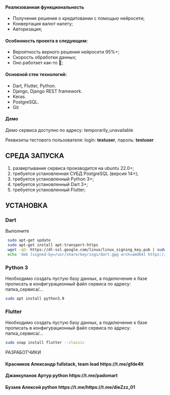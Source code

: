 <h4>Реализованная функциональность</h4>
<ul>
    <li>Получение решения о кредитовании с помощью нейросети;</li>
    <li>Конвертация валют налету;</li>
    <li>Авторизация;</li>
</ul> 
<h4>Особенность проекта в следующем:</h4>
<ul>
 <li>Вероятность верного решения нейросети 95%+;</li>
 <li>Скорость обработки данных;</li>
 <li>Оно работает как-то 🤡;</li>  
 </ul>
<h4>Основной стек технологий:</h4>
<ul>
  <li>Dart, Flutter, Python.</li>
	<li>Django, Django REST framework.</li>
	<li>Keras.</li>
	<li>PostgreSQL.</li>
	<li>Git</li>
 </ul>
 
<h4>Демо</h4>
<p>Демо сервиса доступно по адресу: temporarily_unavailable </p>
<p>Реквизиты тестового пользователя: login: <b>testuser</b>, пароль: <b>testuser</b></p>




СРЕДА ЗАПУСКА
------------
1) развертывание сервиса производится на ubuntu 22.0+;
2) требуется установленная СУБД PostgreSQL (версия 14+);
3) требуется установленный Python 3+;
4) требуется установленный Dart 3+;
5) требуется установленный Flutter;


УСТАНОВКА
------------
### Dart

Выполните 
```bash
 sudo apt-get update
 sudo apt-get install apt-transport-https
 wget -qO- https://dl-ssl.google.com/linux/linux_signing_key.pub | sudo gpg --dearmor -o /usr/share/keyrings/dart.gpg
 echo 'deb [signed-by=/usr/share/keyrings/dart.gpg arch=amd64] https://storage.googleapis.com/download.dartlang.org/linux/debian stable main' | sudo tee /etc/apt/sources.list.d/dart_stable.list
```
### Python 3

Необходимо создать пустую базу данных, а подключение к базе прописать в конфигурационный файл сервиса по адресу: папка_сервиса/...
```bash
sudo apt install python3.9
```
### Flutter

Необходимо создать пустую базу данных, а подключение к базе прописать в конфигурационный файл сервиса по адресу: папка_сервиса/...
```bash
sudo snap install flutter --classic
```

РАЗРАБОТЧИКИ

<h4>Красников Александр fullstack, team lead https://t.me/gfde4lt</h4>
<h4>Джанкуланов Артур python https://t.me/padomart</h4>
<h4>Бузаев Алексей python https://t.me/https://t.me/dieZzz_01</h4>


